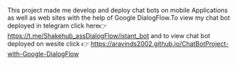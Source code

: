 This project made me develop and deploy chat bots on mobile Applications as well as web sites with the help of Google DialogFlow.To view my chat bot deployed in telegram click here👉 https://t.me/Shakehub_assDialogFlow/istant_bot and to view chat bot deployed on wesite click 👉 https://aravinds2002.github.io/ChatBotProject-with-Google-DialogFlow
